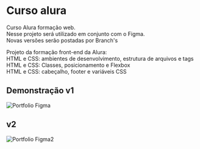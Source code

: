 
# Curso alura

Curso Alura formação web.<br>
Nesse projeto será utilizado em conjunto com o Figma.<br>
Novas versões serão postadas por Branch's

Projeto da formação front-end da Alura:<br>
HTML e CSS: ambientes de desenvolvimento, estrutura de arquivos e tags<br>
HTML e CSS: Classes, posicionamento e Flexbox<br>
HTML e CSS: cabeçalho, footer e variáveis CSS


## Demonstração v1

![Portfolio Figma](https://i.imgur.com/Jpoi6eJ.png)

## v2

![Portfolio Figma2](https://i.imgur.com/EqhEzMo.png)
